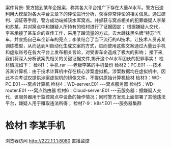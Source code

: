 案件背景:
      警方接到某车企报案，称其各大平台推广下存在大量AI水军。警方迅速利用大模型对各大平台文章下的评论进行分析，获得异常评论的相关信息。通过研判、调证等手段，警方成功端掉该水军窝点。并抓获与窝点相关的犯罪嫌疑人李某和苏某，并对窝点中和嫌疑人所持有的检材进行了证据固定；
      根据嫌疑人交代，李某承接了某车企的宣传工作，采用了蹭流量的方式，去大肆抹黑名牌“特苏”汽车，并宣扬自己车企新车的亮点；李某结合了当下流行的AI技术，让技术人员苏某训练模型，从而达到AI自动化生成文案的方式，进而使用这些文案通过大量云手机和虚拟账号在各大平台上发布相关言论，对受害车企造成了极大的影响；
       接下来,我们将深入分析该案先相关的关键证据文件,揭开这个AI水军团伙的犯罪事实！
检材情况如下：
检材1 ：手机.rar   ---老板李某的手机备份 
检材2：PC.E01 ---技术苏某计算机：由于技术计算机中存在核心涉案虚拟机，涉案数据均在虚拟机中，因此本次考试仅提供涉案虚拟机的镜像文件，不提供原始计算机检材
检材3：WD-PC.E01   ---窝点计算机
检材4：WD-server.E01  ---窝点服务器
检材5：WD-router.E01  ---窝点路由器
检材6：Cloud-server.E01   ---云服务器：据嫌疑人交代，该服务器用于监控窝点中设备的操作情况；同时警方发现上面部署了其他违法平台，嫌疑人用于赚取违法所得； 
检材7-9：k8s*.E01    ---服务器集群




# 检材1 李某手机
浏览器访问 http://222.1.1.1:8080 直播监控



